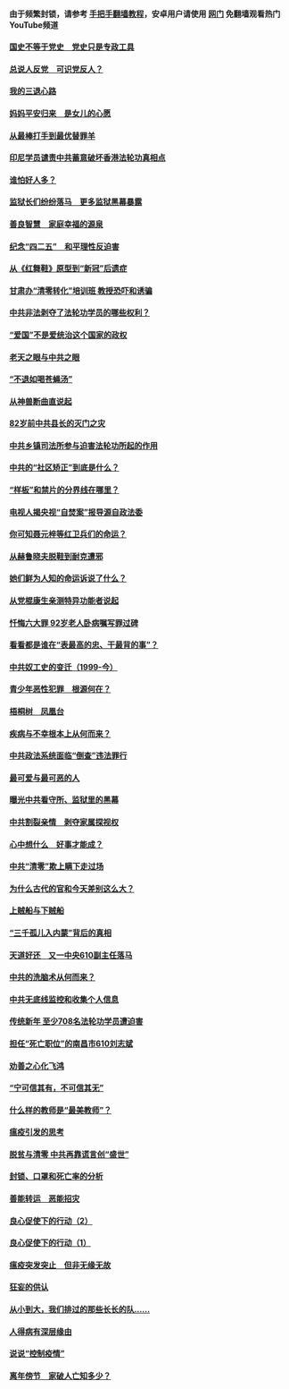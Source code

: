 #### 由于频繁封锁，请参考 [手把手翻墙教程](https://github.com/gfw-breaker/guides/wiki/)，安卓用户请使用 [网门](https://github.com/gfw-breaker/nogfw/blob/master/dl.md?t=05021701) 免翻墙观看热门YouTube频道 

#### [国史不等于党史　党史只是专政工具](../pages/19/424037.md?t=05021701) 

#### [总说人反党　可识党反人？](../pages/19/423820.md?t=05021701) 

#### [我的三退心路](../pages/19/423876.md?t=05021701) 

#### [妈妈平安归来　是女儿的心愿](../pages/19/423947.md?t=05021701) 

#### [从最棒打手到最优替罪羊](../pages/19/423819.md?t=05021701) 

#### [印尼学员谴责中共蓄意破坏香港法轮功真相点](../pages/19/423902.md?t=05021701) 

#### [谁怕好人多？](../pages/19/423774.md?t=05021701) 

#### [监狱长们纷纷落马　更多监狱黑幕暴露](../pages/19/423787.md?t=05021701) 

#### [善良智慧　家庭幸福的源泉](../pages/19/423632.md?t=05021701) 

#### [纪念“四二五”　和平理性反迫害](../pages/19/423660.md?t=05021701) 

#### [从《红舞鞋》原型到“新冠”后遗症](../pages/19/423509.md?t=05021701) 

#### [甘肃办“清零转化”培训班 教授恐吓和诱骗](../pages/19/423498.md?t=05021701) 

#### [中共非法剥夺了法轮功学员的哪些权利？](../pages/19/423392.md?t=05021701) 

#### [“爱国”不是爱统治这个国家的政权](../pages/19/423029.md?t=05021701) 

#### [老天之眼与中共之眼](../pages/19/423378.md?t=05021701) 

#### [“不退如喝苍蝇汤”](../pages/19/423287.md?t=05021701) 

#### [从神兽断曲直说起](../pages/19/423201.md?t=05021701) 

#### [82岁前中共县长的灭门之灾](../pages/19/423055.md?t=05021701) 

#### [中共乡镇司法所参与迫害法轮功所起的作用](../pages/19/423064.md?t=05021701) 

#### [中共的“社区矫正”到底是什么？](../pages/19/422870.md?t=05021701) 

#### [“样板”和禁片的分界线在哪里？](../pages/19/422704.md?t=05021701) 

#### [电视人揭央视“自焚案”报导源自政法委](../pages/19/422770.md?t=05021701) 

#### [你可知聂元梓等红卫兵们的命运？](../pages/19/422848.md?t=05021701) 

#### [从赫鲁晓夫脱鞋到耐克遭邪](../pages/19/422826.md?t=05021701) 

#### [她们鲜为人知的命运诉说了什么？](../pages/19/422754.md?t=05021701) 

#### [从党棍康生亲测特异功能者说起](../pages/19/422657.md?t=05021701) 

#### [忏悔六大罪 92岁老人卧病嘱写罪过碑](../pages/19/422750.md?t=05021701) 

#### [看看都是谁在“表最高的忠、干最背的事”？](../pages/19/422703.md?t=05021701) 

#### [中共奴工史的变迁（1999-今）](../pages/19/422656.md?t=05021701) 

#### [青少年恶性犯罪　根源何在？](../pages/19/422449.md?t=05021701) 

#### [梧桐树　凤凰台](../pages/19/422442.md?t=05021701) 

#### [疾病与不幸根本上从何而来？](../pages/19/422438.md?t=05021701) 

#### [中共政法系统面临“倒查”违法罪行](../pages/19/422497.md?t=05021701) 

#### [最可爱与最可恶的人](../pages/19/422448.md?t=05021701) 

#### [曝光中共看守所、监狱里的黑幕](../pages/19/422390.md?t=05021701) 

#### [中共割裂亲情　剥夺家属探视权](../pages/19/422364.md?t=05021701) 

#### [心中想什么　好事才能成？](../pages/19/422318.md?t=05021701) 

#### [中共“清零”欺上瞒下走过场](../pages/19/422306.md?t=05021701) 

#### [为什么古代的官和今天差别这么大？](../pages/19/422228.md?t=05021701) 

#### [上贼船与下贼船](../pages/19/422276.md?t=05021701) 

#### [“三千孤儿入内蒙”背后的真相](../pages/19/422229.md?t=05021701) 

#### [天道好还　又一中央610副主任落马](../pages/19/422155.md?t=05021701) 

#### [中共的洗脑术从何而来？](../pages/19/422154.md?t=05021701) 

#### [中共无底线监控和收集个人信息](../pages/19/422039.md?t=05021701) 

#### [传统新年 至少708名法轮功学员遭迫害](../pages/19/421946.md?t=05021701) 

#### [担任“死亡职位”的南昌市610刘志斌](../pages/19/421957.md?t=05021701) 

#### [劝善之心化飞鸿](../pages/19/421164.md?t=05021701) 

#### [“宁可信其有，不可信其无”](../pages/19/421691.md?t=05021701) 

#### [什么样的教师是“最美教师”？](../pages/19/421755.md?t=05021701) 

#### [瘟疫引发的思考](../pages/19/421594.md?t=05021701) 

#### [脱贫与清零 中共再靠谎言创“盛世”](../pages/19/421590.md?t=05021701) 

#### [封锁、口罩和死亡率的分析](../pages/19/421495.md?t=05021701) 

#### [善能转运　恶能招灾](../pages/19/421334.md?t=05021701) 

#### [良心促使下的行动（2）](../pages/19/421361.md?t=05021701) 

#### [良心促使下的行动（1）](../pages/19/421302.md?t=05021701) 

#### [瘟疫突发突止　但非无缘无故](../pages/19/421281.md?t=05021701) 

#### [狂妄的供认](../pages/19/421199.md?t=05021701) 

#### [从小到大，我们排过的那些长长的队……](../pages/19/421243.md?t=05021701) 

#### [人得病有深层缘由](../pages/19/420864.md?t=05021701) 

#### [说说“控制疫情”](../pages/19/420831.md?t=05021701) 

#### [离年傍节　家破人亡知多少？](../pages/19/420563.md?t=05021701) 

